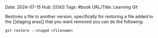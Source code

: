 Date: 2024-07-15
Hub: [[Git]]
Tags: #book
URL/Title: Learning Git 

Restores a file to another version, specifically for restoring a file added to the [[staging area]] that you want removed you can do the following:
```
git restore --staged <filename>
```
